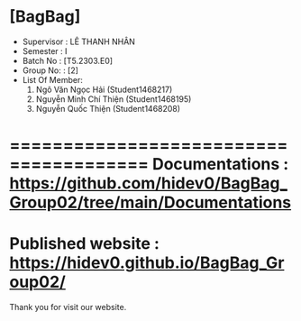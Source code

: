[BagBag]
=======================================
+ Supervisor		: LÊ THANH NHÂN
+ Semester		: I	
+ Batch No		: [T5.2303.E0]	
+ Group No:		: [2]
+ List Of Member:
	1. Ngô Văn Ngọc Hải  	(Student1468217)
	2. Nguyễn Minh Chí Thiện	(Student1468195)
	3. Nguyễn Quốc Thiện 	(Student1468208)

=======================================
Documentations : https://github.com/hidev0/BagBag_Group02/tree/main/Documentations
=======================================
Published website : https://hidev0.github.io/BagBag_Group02/
=======================================
Thank you for visit our website.
